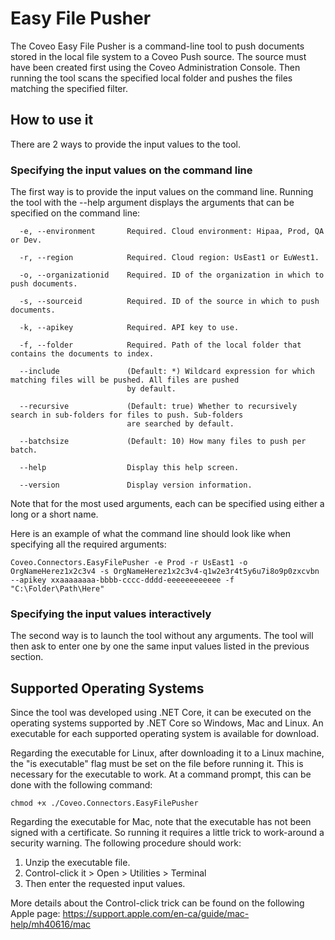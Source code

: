 # Easy File Pusher

The Coveo Easy File Pusher is a command-line tool to push documents stored in the local file system to a Coveo Push source. The source must have been created first using the Coveo Administration Console. Then running the tool scans the specified local folder and pushes the files matching the specified filter.

## How to use it

There are 2 ways to provide the input values to the tool.

### Specifying the input values on the command line

The first way is to provide the input values on the command line. Running the tool with the --help argument displays the arguments that can be specified on the command line:
```
  -e, --environment       Required. Cloud environment: Hipaa, Prod, QA or Dev.

  -r, --region            Required. Cloud region: UsEast1 or EuWest1.

  -o, --organizationid    Required. ID of the organization in which to push documents.

  -s, --sourceid          Required. ID of the source in which to push documents.

  -k, --apikey            Required. API key to use.

  -f, --folder            Required. Path of the local folder that contains the documents to index.

  --include               (Default: *) Wildcard expression for which matching files will be pushed. All files are pushed
                          by default.

  --recursive             (Default: true) Whether to recursively search in sub-folders for files to push. Sub-folders
                          are searched by default.

  --batchsize             (Default: 10) How many files to push per batch.

  --help                  Display this help screen.

  --version               Display version information.
```
Note that for the most used arguments, each can be specified using either a long or a short name.

Here is an example of what the command line should look like when specifying all the required arguments:
```
Coveo.Connectors.EasyFilePusher -e Prod -r UsEast1 -o OrgNameHerez1x2c3v4 -s OrgNameHerez1x2c3v4-q1w2e3r4t5y6u7i8o9p0zxcvbn --apikey xxaaaaaaaa-bbbb-cccc-dddd-eeeeeeeeeeee -f "C:\Folder\Path\Here"
```

### Specifying the input values interactively

The second way is to launch the tool without any arguments. The tool will then ask to enter one by one the same input values listed in the previous section.

## Supported Operating Systems

Since the tool was developed using .NET Core, it can be executed on the operating systems supported by .NET Core so Windows, Mac and Linux. An executable for each supported operating system is available for download.

Regarding the executable for Linux, after downloading it to a Linux machine, the "is executable" flag must be set on the file before running it. This is necessary for the executable to work. At a command prompt, this can be done with the following command:
```
chmod +x ./Coveo.Connectors.EasyFilePusher
```

Regarding the executable for Mac, note that the executable has not been signed with a certificate. So running it requires a little trick to work-around a security warning. The following procedure should work:
1. Unzip the executable file.
2. Control-click it > Open > Utilities > Terminal
3. Then enter the requested input values.

More details about the Control-click trick can be found on the following Apple page: https://support.apple.com/en-ca/guide/mac-help/mh40616/mac
